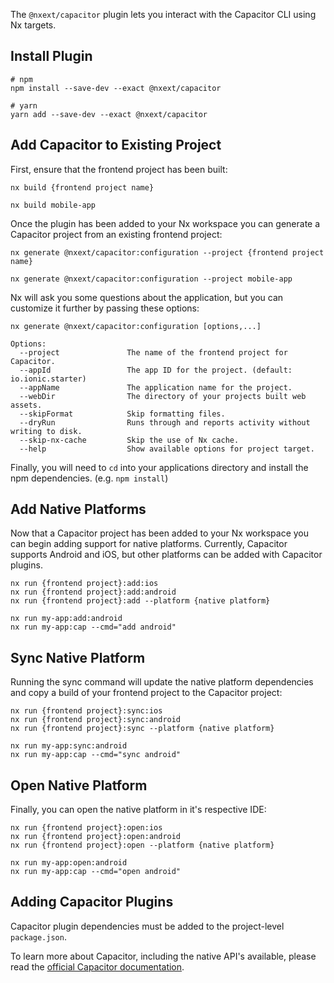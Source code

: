 The `@nxext/capacitor` plugin lets you interact with the Capacitor CLI using Nx targets.

## Install Plugin

```
# npm
npm install --save-dev --exact @nxext/capacitor

# yarn
yarn add --save-dev --exact @nxext/capacitor
```

## Add Capacitor to Existing Project

First, ensure that the frontend project has been built:

```
nx build {frontend project name}

nx build mobile-app
```

Once the plugin has been added to your Nx workspace you can generate a Capacitor project from an existing frontend project:

```
nx generate @nxext/capacitor:configuration --project {frontend project name}

nx generate @nxext/capacitor:configuration --project mobile-app
```

Nx will ask you some questions about the application, but you can customize it further by passing these options:

```
nx generate @nxext/capacitor:configuration [options,...]

Options:
  --project               The name of the frontend project for Capacitor.
  --appId                 The app ID for the project. (default: io.ionic.starter)
  --appName               The application name for the project.
  --webDir                The directory of your projects built web assets.
  --skipFormat            Skip formatting files.
  --dryRun                Runs through and reports activity without writing to disk.
  --skip-nx-cache         Skip the use of Nx cache.
  --help                  Show available options for project target.
```

Finally, you will need to `cd` into your applications directory and install the npm dependencies. (e.g. `npm install`)

## Add Native Platforms

Now that a Capacitor project has been added to your Nx workspace you can begin adding support for native platforms. Currently, Capacitor supports Android and iOS, but other platforms can be added with Capacitor plugins.

```
nx run {frontend project}:add:ios
nx run {frontend project}:add:android
nx run {frontend project}:add --platform {native platform}

nx run my-app:add:android
nx run my-app:cap --cmd="add android"
```

## Sync Native Platform

Running the sync command will update the native platform dependencies and copy a build of your frontend project to the Capacitor project:

```
nx run {frontend project}:sync:ios
nx run {frontend project}:sync:android
nx run {frontend project}:sync --platform {native platform}

nx run my-app:sync:android
nx run my-app:cap --cmd="sync android"
```

## Open Native Platform

Finally, you can open the native platform in it's respective IDE:

```
nx run {frontend project}:open:ios
nx run {frontend project}:open:android
nx run {frontend project}:open --platform {native platform}

nx run my-app:open:android
nx run my-app:cap --cmd="open android"
```

## Adding Capacitor Plugins

Capacitor plugin dependencies must be added to the project-level `package.json`.

To learn more about Capacitor, including the native API's available, please read the [official Capacitor documentation](https://capacitorjs.com/docs).
